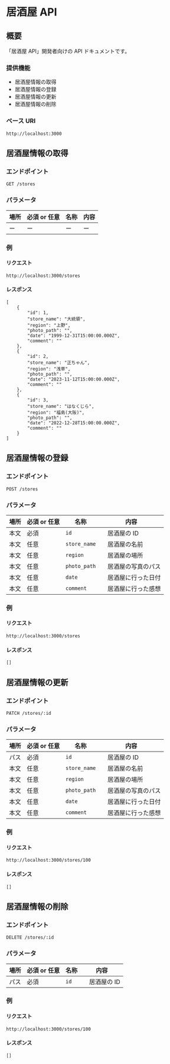# 居酒屋 API

## 概要

「居酒屋 API」開発者向けの API ドキュメントです。

### 提供機能

- 居酒屋情報の取得
- 居酒屋情報の登録
- 居酒屋情報の更新
- 居酒屋情報の削除

### ベース URI

```
http://localhost:3000
```

## 居酒屋情報の取得

### エンドポイント

```
GET /stores
```

### パラメータ

| 場所 | 必須 or 任意 | 名称 | 内容 |
| ---- | ------------ | ---- | ---- |
| ー   | ー           | ー   | ー   |

### 例

#### リクエスト

```
http://localhost:3000/stores
```

#### レスポンス

```
[
	{
		"id": 1,
		"store_name": "大統領",
		"region": "上野",
		"photo_path": "",
		"date": "1999-12-31T15:00:00.000Z",
		"comment": ""
	},
	{
		"id": 2,
		"store_name": "正ちゃん",
		"region": "浅草",
		"photo_path": "",
		"date": "2023-11-12T15:00:00.000Z",
		"comment": ""
	},
	{
		"id": 3,
		"store_name": "はなくじら",
		"region": "福島(大阪)",
		"photo_path": "",
		"date": "2022-12-28T15:00:00.000Z",
		"comment": ""
	}
]
```

## 居酒屋情報の登録

### エンドポイント

```
POST /stores
```

### パラメータ

| 場所 | 必須 or 任意 | 名称         | 内容                 |
| ---- | ------------ | ------------ | -------------------- |
| 本文 | 必須         | `id`         | 　居酒屋の ID        |
| 本文 | 任意         | `store_name` | 　居酒屋の名前       |
| 本文 | 任意         | `region`     | 　居酒屋の場所       |
| 本文 | 任意         | `photo_path` | 　居酒屋の写真のパス |
| 本文 | 任意         | `date`       | 　居酒屋に行った日付 |
| 本文 | 任意         | `comment`    | 　居酒屋に行った感想 |

### 例

#### リクエスト

```
http://localhost:3000/stores
```

#### レスポンス

```
[]
```

## 居酒屋情報の更新

### エンドポイント

```
PATCH /stores/:id
```

### パラメータ

| 場所 | 必須 or 任意 | 名称         | 内容                 |
| ---- | ------------ | ------------ | -------------------- |
| パス | 必須         | `id`         | 　居酒屋の ID        |
| 本文 | 任意         | `store_name` | 　居酒屋の名前       |
| 本文 | 任意         | `region`     | 　居酒屋の場所       |
| 本文 | 任意         | `photo_path` | 　居酒屋の写真のパス |
| 本文 | 任意         | `date`       | 　居酒屋に行った日付 |
| 本文 | 任意         | `comment`    | 　居酒屋に行った感想 |

### 例

#### リクエスト

```
http://localhost:3000/stores/100
```

#### レスポンス

```
[]
```

## 居酒屋情報の削除

### エンドポイント

```
DELETE /stores/:id
```

### パラメータ

| 場所 | 必須 or 任意 | 名称 | 内容          |
| ---- | ------------ | ---- | ------------- |
| パス | 必須         | `id` | 　居酒屋の ID |

### 例

#### リクエスト

```
http://localhost:3000/stores/100
```

#### レスポンス

```
[]
```
